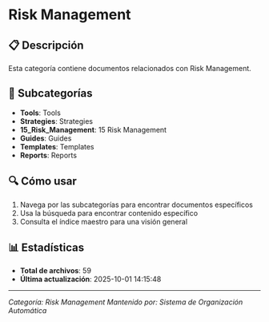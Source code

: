 # Risk Management

## 📋 Descripción
Esta categoría contiene documentos relacionados con Risk Management.

## 📁 Subcategorías
- **Tools**: Tools
- **Strategies**: Strategies
- **15_Risk_Management**: 15 Risk Management
- **Guides**: Guides
- **Templates**: Templates
- **Reports**: Reports

## 🔍 Cómo usar
1. Navega por las subcategorías para encontrar documentos específicos
2. Usa la búsqueda para encontrar contenido específico
3. Consulta el índice maestro para una visión general

## 📊 Estadísticas
- **Total de archivos**: 59 
- **Última actualización**: 2025-10-01 14:15:48

---
*Categoría: Risk Management*
*Mantenido por: Sistema de Organización Automática*

